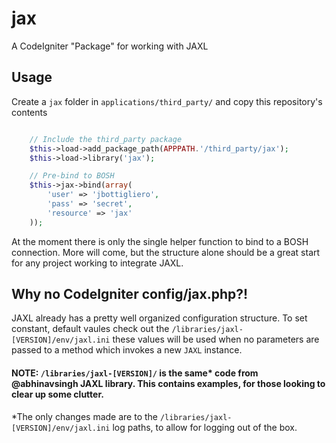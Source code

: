 jax
===

A CodeIgniter &quot;Package&quot; for working with JAXL

## Usage

Create a `jax` folder in `applications/third_party/` and copy this repository's contents

```php

	// Include the third_party package
	$this->load->add_package_path(APPPATH.'/third_party/jax');
	$this->load->library('jax');

	// Pre-bind to BOSH
	$this->jax->bind(array(
		'user' => 'jbottigliero', 
		'pass' => 'secret',
		'resource' => 'jax'
	));

```

At the moment there is only the single helper function to bind to a BOSH connection. More will come, but the structure alone should be a great start for any project working to integrate JAXL.

## Why no CodeIgniter config/jax.php?!

JAXL already has a pretty well organized configuration structure.
To set constant, default vaules check out the `/libraries/jaxl-[VERSION]/env/jaxl.ini` these values will be used when no parameters are passed to a method which invokes a new `JAXL` instance.

#### NOTE: `/libraries/jaxl-[VERSION]/` is the same* code from @abhinavsingh JAXL library. This contains examples, for those looking to clear up some clutter.
*The only changes made are to the `/libraries/jaxl-[VERSION]/env/jaxl.ini` log paths, to allow for logging out of the box.